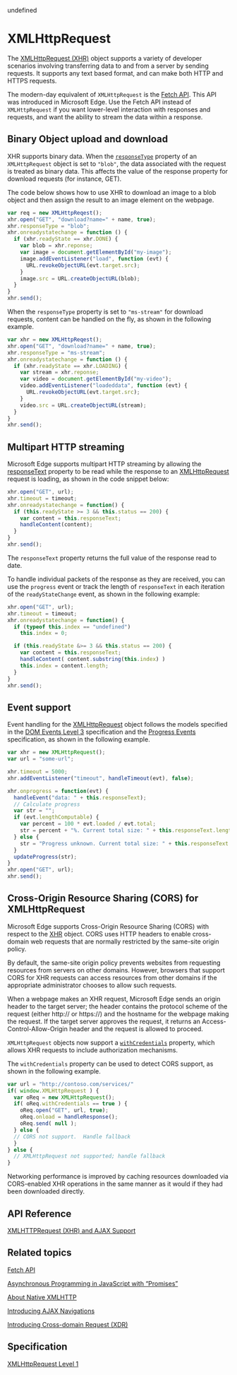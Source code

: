 undefined
# XMLHttpRequest

The [XMLHttpRequest (XHR)](https://msdn.microsoft.com/library/ms535874) object supports a variety of developer scenarios involving transferring data to and from a server by sending requests. It supports any text based format, and can make both HTTP and HTTPS requests.

The modern-day equivalent of `XMLHttpRequest` is the [Fetch API](../fetch-API). This API was introduced in Microsoft Edge. Use the Fetch API instead of `XMLHttpRequest` if you want lower-level interaction with responses and requests, and want the ability to stream the data within a response.



## Binary Object upload and download

XHR supports binary data. When the [`responseType`](https://msdn.microsoft.com/en-us/library/hh872882) property of an `XMLHttpRequest` object is set to `"blob"`, the data associated with the request is treated as binary data. This affects the value of the response property for download requests (for instance, GET).

The code below shows how to use XHR to download an image to a blob object and then assign the result to an image element on the webpage.

```javascript
var req = new XMLHttpReqest();
xhr.open("GET", "download?name=" + name, true);
xhr.responseType = "blob";
xhr.onreadystatechange = function () {
  if (xhr.readyState == xhr.DONE) {
    var blob = xhr.reponse;
    var image = document.getElementById("my-image");
    image.addEventListener("load", function (evt) {
      URL.revokeObjectURL(evt.target.src);
    }
    image.src = URL.createObjectURL(blob);
  }
}
xhr.send();
```

When the `responseType` property is set to `"ms-stream"` for download requests, content can be handled on the fly, as shown in the following example.

```javascript
var xhr = new XMLHttpReqest();
xhr.open("GET", "download?name=" + name, true);
xhr.responseType = "ms-stream";
xhr.onreadystatechange = function () {
  if (xhr.readyState == xhr.LOADING) {
    var stream = xhr.reponse;
    var video = document.getElementById("my-video");
    video.addEventListener("loadeddata", function (evt) {
      URL.revokeObjectURL(evt.target.src);
    }
    video.src = URL.createObjectURL(stream);
  }
}
xhr.send();
```

## Multipart HTTP streaming


Microsoft Edge supports multipart HTTP streaming by allowing the [responseText](https://msdn.microsoft.com/en-us/library/ms534369) property to be read while the response to an [XMLHttpRequest](https://msdn.microsoft.com/library/ms535874) request is loading, as shown in the code snippet below:

```javascript
xhr.open("GET", url);
xhr.timeout = timeout;
xhr.onreadystatechange = function() {
  if (this.readyState >= 3 && this.status == 200) {
    var content = this.responseText;
    handleContent(content);
  }
}
xhr.send();
```

The `responseText` property returns the full value of the response read to date.

To handle individual packets of the response as they are received, you can use the `progress` event or track the length of `responseText` in each iteration of the `readyStateChange` event, as shown in the following example:

```javascript
xhr.open("GET", url);
xhr.timeout = timeout;
xhr.onreadystatechange = function() {
  if (typeof this.index == "undefined")
    this.index = 0;

  if (this.readyState &>= 3 && this.status == 200) {
    var content = this.responseText;
    handleContent( content.substring(this.index) )
    this.index = content.length;
  }
}
xhr.send();
```

## Event support


Event handling for the [XMLHttpRequest](https://msdn.microsoft.com/library/ms535874) object follows the models specified in the [DOM Events Level 3](http://go.microsoft.com/fwlink/p/?LinkID=203756) specification and the [Progress Events](http://go.microsoft.com/fwlink/p/?LinkID=204796) specification, as shown in the following example.

```javascript
var xhr = new XMLHttpRequest();
var url = "some-url";

xhr.timeout = 5000;
xhr.addEventListener("timeout", handleTimeout(evt), false);

xhr.onprogress = function(evt) {
  handleEvent("data: " + this.responseText);
  // Calculate progress
  var str = "";
  if (evt.lengthComputable) {
    var percent = 100 * evt.loaded / evt.total;
    str = percent + "%. Current total size: " + this.responseText.length);
  } else {
    str = "Progress unknown. Current total size: " + this.responseText.length;
  }
  updateProgress(str);
}
xhr.open("GET", url);
xhr.send();
```

## Cross-Origin Resource Sharing (CORS) for XMLHttpRequest


Microsoft Edge supports Cross-Origin Resource Sharing (CORS) with respect to the [XHR](https://msdn.microsoft.com/library/ms535874) object. CORS uses HTTP headers to enable cross-domain web requests that are normally restricted by the same-site origin policy.

By default, the same-site origin policy prevents websites from requesting resources from servers on other domains. However, browsers that support CORS for XHR requests can access resources from other domains if the appropriate administrator chooses to allow such requests.

When a webpage makes an XHR request, Microsoft Edge sends an origin header to the target server; the header contains the protocol scheme of the request (either http:// or https://) and the hostname for the webpage making the request. If the target server approves the request, it returns an Access-Control-Allow-Origin header and the request is allowed to proceed.

`XMLHttpRequest` objects now support a [`withCredentials`](https://msdn.microsoft.com/en-us/library/hh872883) property, which allows XHR requests to include authorization mechanisms.

The `withCredentials` property can be used to detect CORS support, as shown in the following example.

```javascript
var url = "http://contoso.com/services/"
if( window.XMLHttpRequest ) {
  var oReq = new XMLHttpRequest();
  if( oReq.withCredentials == true ) {
    oReq.open("GET", url, true);
    oReq.onload = handleResponse();
    oReq.send( null );
  } else {
  // CORS not support.  Handle fallback
  }
} else {
  // XMLHttpRequest not supported; handle fallback
}
```

Networking performance is improved by caching resources downloaded via CORS-enabled XHR operations in the same manner as it would if they had been downloaded directly.



## API Reference


[XMLHTTPRequest (XHR) and AJAX Support](https://msdn.microsoft.com/en-us/library/hh772834)


## Related topics

[Fetch API](../fetch-API)

[Asynchronous Programming in JavaScript with “Promises”](http://blogs.msdn.com/b/ie/archive/2011/09/11/asynchronous-programming-in-javascript-with-promises.aspx)

[About Native XMLHTTP](https://msdn.microsoft.com/library/ms537505)

[Introducing AJAX Navigations](https://msdn.microsoft.com/library/Cc891506)

[Introducing Cross-domain Request (XDR)](https://msdn.microsoft.com/library/Dd573303)


## Specification


[XMLHttpRequest Level 1](https://dvcs.w3.org/hg/xhr/raw-file/default/xhr-1/Overview.html)
